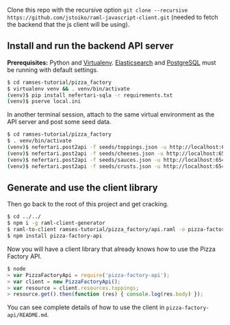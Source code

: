 Clone this repo with the recursive option `git clone --recursive https://github.com/jstoiko/raml-javascript-client.git` (needed to fetch the backend that the js client will be using).


Install and run the backend API server
--------------------------------------

**Prerequisites:** Python and [Virtualenv](https://virtualenv.pypa.io/en/latest/installation.html). [Elasticsearch](https://www.elastic.co/guide/en/elasticsearch/guide/current/_installing_elasticsearch.html) and [PostgreSQL](http://www.postgresql.org/download/) must be running with default settings.

```sh
$ cd ramses-tutorial/pizza_factory
$ virtualenv venv && . venv/bin/activate
(venv)$ pip install nefertari-sqla -r requirements.txt
(venv)$ pserve local.ini
```

In another terminal session, attach to the same virtual environment as the API server and post some seed data.

```sh
$ cd ramses-tutorial/pizza_factory
$ . venv/bin/activate
(venv)$ nefertari.post2api -f seeds/toppings.json -u http://localhost:6543/api/toppings
(venv)$ nefertari.post2api -f seeds/cheeses.json -u http://localhost:6543/api/cheeses
(venv)$ nefertari.post2api -f seeds/sauces.json -u http://localhost:6543/api/sauces
(venv)$ nefertari.post2api -f seeds/crusts.json -u http://localhost:6543/api/crusts
```


Generate and use the client library
-----------------------------------

Then go back to the root of this project and get cracking.

```sh
$ cd ../../
$ npm i -g raml-client-generator
$ raml-to-client ramses-tutorial/pizza_factory/api.raml -o pizza-factory-api -l javascript
$ npm install pizza-factory-api
```

Now you will have a client library that already knows how to use the Pizza Factory API.

```js
$ node
> var PizzaFactoryApi = require('pizza-factory-api');
> var client = new PizzaFactoryApi();
> var resource = client.resources.toppings;
> resource.get().then(function (res) { console.log(res.body) });
```

You can see complete details of how to use the client in `pizza-factory-api/README.md`.